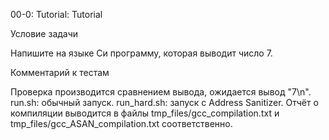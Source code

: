 00-0: Tutorial: Tutorial

Условие задачи

Напишите на языке Си программу, которая выводит число 7.

Комментарий к тестам

Проверка производится сравнением вывода, ожидается вывод "7\n".
run.sh: обычный запуск.
run\_hard.sh: запуск с Address Sanitizer.
Отчёт о компиляции выводится в файлы tmp\_files/gcc\_compilation.txt
и tmp\_files/gcc\_ASAN\_compilation.txt соответственно.
